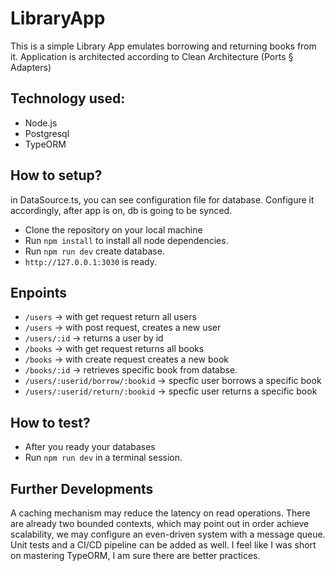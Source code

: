 # LibraryApp
This is a simple Library App emulates borrowing and returning books from it.
Application is architected according to Clean Architecture (Ports § Adapters)
## Technology used:
* Node.js
* Postgresql
* TypeORM

## How to setup?
in DataSource.ts, you can see configuration file for database. Configure it accordingly, after app is on, db is going to be synced.


*  Clone the repository on your local machine
*  Run `npm install` to install all node dependencies.
*  Run `npm run dev` create database.
* `http://127.0.0.1:3030` is ready.

## Enpoints
* `/users` -> with get request return all users
* `/users` -> with post request, creates a new user
* `/users/:id` -> returns a user by id
* `/books` -> with get request returns all books
* `/books` -> with create request creates a new book
* `/books/:id` -> retrieves specific book from databse.
* `/users/:userid/borrow/:bookid` -> specfic user borrows a specific book
* `/users/:userid/return/:bookid` -> specfic user returns a specific book


## How to test?
* After you ready your databases
* Run `npm run dev` in a terminal session.


## Further Developments

A caching mechanism may reduce the latency on read operations. There are already two bounded contexts, which may point out in order achieve scalability, we may configure an even-driven system with a message queue. Unit tests and a CI/CD pipeline can be added as well. I feel like I was short on mastering TypeORM, I am sure there are better practices. 


